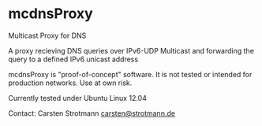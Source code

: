 mcdnsProxy
==========

Multicast Proxy for DNS

A proxy recieving DNS queries over IPv6-UDP Multicast
and forwarding the query to a defined IPv6 unicast address 

mcdnsProxy is "proof-of-concept" software. It is not tested or intended for
production networks. Use at own risk.

Currently tested under Ubuntu Linux 12.04

Contact: Carsten Strotmann <carsten@strotmann.de>
